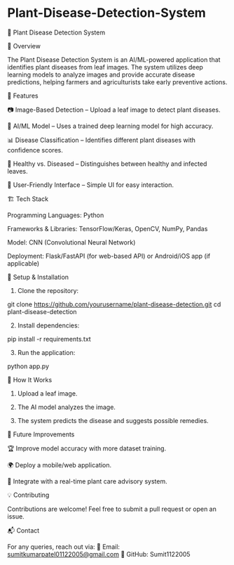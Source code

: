 # Plant-Disease-Detection-System

🌿 Plant Disease Detection System

📌 Overview

The Plant Disease Detection System is an AI/ML-powered application that identifies plant diseases from leaf images. The system utilizes deep learning models to analyze images and provide accurate disease predictions, helping farmers and agriculturists take early preventive actions.

🚀 Features

📷 Image-Based Detection – Upload a leaf image to detect plant diseases.

🤖 AI/ML Model – Uses a trained deep learning model for high accuracy.

📊 Disease Classification – Identifies different plant diseases with confidence scores.

🌱 Healthy vs. Diseased – Distinguishes between healthy and infected leaves.

📡 User-Friendly Interface – Simple UI for easy interaction.


🏗 Tech Stack

Programming Languages: Python

Frameworks & Libraries: TensorFlow/Keras, OpenCV, NumPy, Pandas

Model: CNN (Convolutional Neural Network)

Deployment: Flask/FastAPI (for web-based API) or Android/iOS app (if applicable)


🔧 Setup & Installation

1. Clone the repository:

git clone https://github.com/yourusername/plant-disease-detection.git
cd plant-disease-detection


2. Install dependencies:

pip install -r requirements.txt


3. Run the application:

python app.py



🎯 How It Works

1. Upload a leaf image.


2. The AI model analyzes the image.


3. The system predicts the disease and suggests possible remedies.



📌 Future Improvements

🏆 Improve model accuracy with more dataset training.

🌍 Deploy a mobile/web application.

🔗 Integrate with a real-time plant care advisory system.


💡 Contributing

Contributions are welcome! Feel free to submit a pull request or open an issue.

📬 Contact

For any queries, reach out via:
📧 Email: sumitkumarpatel01122005@gmail.com
🔗 GitHub: Sumit1122005
